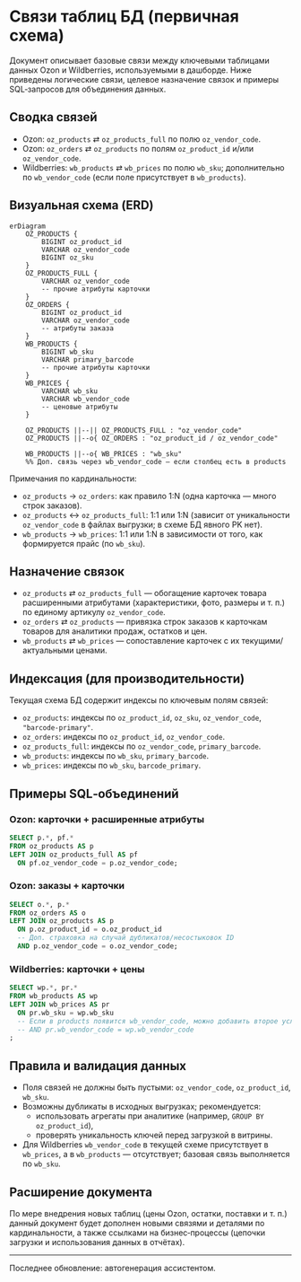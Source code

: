 # Связи таблиц БД (первичная схема)

Документ описывает базовые связи между ключевыми таблицами данных Ozon и Wildberries, используемыми в дашборде. Ниже приведены логические связи, целевое назначение связок и примеры SQL‑запросов для объединения данных.

## Сводка связей

- Ozon: `oz_products` ⇄ `oz_products_full` по полю `oz_vendor_code`.
- Ozon: `oz_orders` ⇄ `oz_products` по полям `oz_product_id` и/или `oz_vendor_code`.
- Wildberries: `wb_products` ⇄ `wb_prices` по полю `wb_sku`; дополнительно по `wb_vendor_code` (если поле присутствует в `wb_products`).

## Визуальная схема (ERD)

```mermaid
erDiagram
    OZ_PRODUCTS {
        BIGINT oz_product_id
        VARCHAR oz_vendor_code
        BIGINT oz_sku
    }
    OZ_PRODUCTS_FULL {
        VARCHAR oz_vendor_code
        -- прочие атрибуты карточки
    }
    OZ_ORDERS {
        BIGINT oz_product_id
        VARCHAR oz_vendor_code
        -- атрибуты заказа
    }
    WB_PRODUCTS {
        BIGINT wb_sku
        VARCHAR primary_barcode
        -- прочие атрибуты карточки
    }
    WB_PRICES {
        VARCHAR wb_sku
        VARCHAR wb_vendor_code
        -- ценовые атрибуты
    }

    OZ_PRODUCTS ||--|| OZ_PRODUCTS_FULL : "oz_vendor_code"
    OZ_PRODUCTS ||--o{ OZ_ORDERS : "oz_product_id / oz_vendor_code"

    WB_PRODUCTS ||--o{ WB_PRICES : "wb_sku"
    %% Доп. связь через wb_vendor_code — если столбец есть в products
```

Примечания по кардинальности:
- `oz_products` → `oz_orders`: как правило 1:N (одна карточка — много строк заказов).
- `oz_products` ↔ `oz_products_full`: 1:1 или 1:N (зависит от уникальности `oz_vendor_code` в файлах выгрузки; в схеме БД явного PK нет).
- `wb_products` → `wb_prices`: 1:1 или 1:N в зависимости от того, как формируется прайс (по `wb_sku`).

## Назначение связок

- `oz_products` ⇄ `oz_products_full` — обогащение карточек товара расширенными атрибутами (характеристики, фото, размеры и т. п.) по единому артикулу `oz_vendor_code`.
- `oz_orders` ⇄ `oz_products` — привязка строк заказов к карточкам товаров для аналитики продаж, остатков и цен.
- `wb_products` ⇄ `wb_prices` — сопоставление карточек с их текущими/актуальными ценами.

## Индексация (для производительности)

Текущая схема БД содержит индексы по ключевым полям связей:
- `oz_products`: индексы по `oz_product_id`, `oz_sku`, `oz_vendor_code`, `"barcode-primary"`.
- `oz_orders`: индексы по `oz_product_id`, `oz_vendor_code`.
- `oz_products_full`: индексы по `oz_vendor_code`, `primary_barcode`.
- `wb_products`: индексы по `wb_sku`, `primary_barcode`.
- `wb_prices`: индексы по `wb_sku`, `barcode_primary`.

## Примеры SQL‑объединений

### Ozon: карточки + расширенные атрибуты
```sql
SELECT p.*, pf.*
FROM oz_products AS p
LEFT JOIN oz_products_full AS pf
  ON pf.oz_vendor_code = p.oz_vendor_code;
```

### Ozon: заказы + карточки
```sql
SELECT o.*, p.*
FROM oz_orders AS o
LEFT JOIN oz_products AS p
  ON p.oz_product_id = o.oz_product_id
  -- Доп. страховка на случай дубликатов/несостыковок ID
  AND p.oz_vendor_code = o.oz_vendor_code;
```

### Wildberries: карточки + цены
```sql
SELECT wp.*, pr.*
FROM wb_products AS wp
LEFT JOIN wb_prices AS pr
  ON pr.wb_sku = wp.wb_sku
  -- Если в products появится wb_vendor_code, можно добавить второе условие
  -- AND pr.wb_vendor_code = wp.wb_vendor_code
;
```

## Правила и валидация данных

- Поля связей не должны быть пустыми: `oz_vendor_code`, `oz_product_id`, `wb_sku`.
- Возможны дубликаты в исходных выгрузках; рекомендуется:
  - использовать агрегаты при аналитике (например, `GROUP BY oz_product_id`),
  - проверять уникальность ключей перед загрузкой в витрины.
- Для Wildberries `wb_vendor_code` в текущей схеме присутствует в `wb_prices`, а в `wb_products` — отсутствует; базовая связь выполняется по `wb_sku`.

## Расширение документа

По мере внедрения новых таблиц (цены Ozon, остатки, поставки и т. п.) данный документ будет дополнен новыми связями и деталями по кардинальности, а также ссылками на бизнес‑процессы (цепочки загрузки и использования данных в отчётах).

---

Последнее обновление: автогенерация ассистентом.
